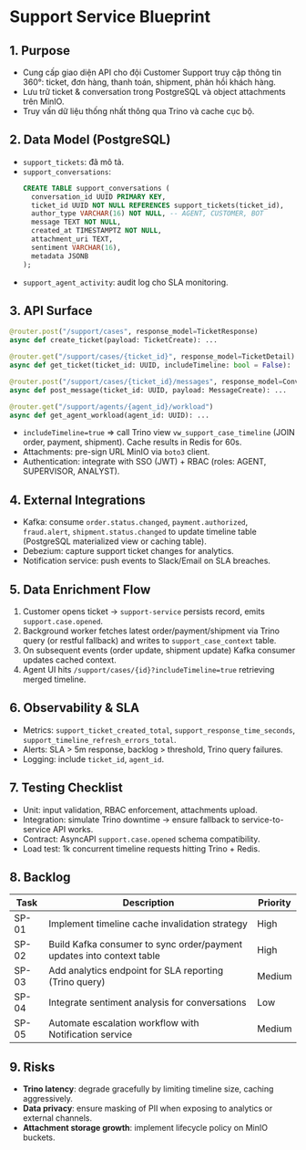# Support Service Blueprint

## 1. Purpose
- Cung cấp giao diện API cho đội Customer Support truy cập thông tin 360°: ticket, đơn hàng, thanh toán, shipment, phản hồi khách hàng.
- Lưu trữ ticket & conversation trong PostgreSQL và object attachments trên MinIO.
- Truy vấn dữ liệu thống nhất thông qua Trino và cache cục bộ.

## 2. Data Model (PostgreSQL)
- `support_tickets`: đã mô tả.
- `support_conversations`:
  ```sql
  CREATE TABLE support_conversations (
    conversation_id UUID PRIMARY KEY,
    ticket_id UUID NOT NULL REFERENCES support_tickets(ticket_id),
    author_type VARCHAR(16) NOT NULL, -- AGENT, CUSTOMER, BOT
    message TEXT NOT NULL,
    created_at TIMESTAMPTZ NOT NULL,
    attachment_uri TEXT,
    sentiment VARCHAR(16),
    metadata JSONB
  );
  ```
- `support_agent_activity`: audit log cho SLA monitoring.

## 3. API Surface
```python
@router.post("/support/cases", response_model=TicketResponse)
async def create_ticket(payload: TicketCreate): ...

@router.get("/support/cases/{ticket_id}", response_model=TicketDetail)
async def get_ticket(ticket_id: UUID, includeTimeline: bool = False): ...

@router.post("/support/cases/{ticket_id}/messages", response_model=ConversationMessage)
async def post_message(ticket_id: UUID, payload: MessageCreate): ...

@router.get("/support/agents/{agent_id}/workload")
async def get_agent_workload(agent_id: UUID): ...
```
- `includeTimeline=true` => call Trino view `vw_support_case_timeline` (JOIN order, payment, shipment). Cache results in Redis for 60s.
- Attachments: pre-sign URL MinIO via `boto3` client.
- Authentication: integrate with SSO (JWT) + RBAC (roles: AGENT, SUPERVISOR, ANALYST).

## 4. External Integrations
- Kafka: consume `order.status.changed`, `payment.authorized`, `fraud.alert`, `shipment.status.changed` to update timeline table (PostgreSQL materialized view or caching table).
- Debezium: capture support ticket changes for analytics.
- Notification service: push events to Slack/Email on SLA breaches.

## 5. Data Enrichment Flow
1. Customer opens ticket → `support-service` persists record, emits `support.case.opened`.
2. Background worker fetches latest order/payment/shipment via Trino query (or restful fallback) and writes to `support_case_context` table.
3. On subsequent events (order update, shipment update) Kafka consumer updates cached context.
4. Agent UI hits `/support/cases/{id}?includeTimeline=true` retrieving merged timeline.

## 6. Observability & SLA
- Metrics: `support_ticket_created_total`, `support_response_time_seconds`, `support_timeline_refresh_errors_total`.
- Alerts: SLA > 5m response, backlog > threshold, Trino query failures.
- Logging: include `ticket_id`, `agent_id`.

## 7. Testing Checklist
- Unit: input validation, RBAC enforcement, attachments upload.
- Integration: simulate Trino downtime → ensure fallback to service-to-service API works.
- Contract: AsyncAPI `support.case.opened` schema compatibility.
- Load test: 1k concurrent timeline requests hitting Trino + Redis.

## 8. Backlog
| Task | Description | Priority |
| --- | --- | --- |
| SP-01 | Implement timeline cache invalidation strategy | High |
| SP-02 | Build Kafka consumer to sync order/payment updates into context table | High |
| SP-03 | Add analytics endpoint for SLA reporting (Trino query) | Medium |
| SP-04 | Integrate sentiment analysis for conversations | Low |
| SP-05 | Automate escalation workflow with Notification service | Medium |

## 9. Risks
- **Trino latency**: degrade gracefully by limiting timeline size, caching aggressively.
- **Data privacy**: ensure masking of PII when exposing to analytics or external channels.
- **Attachment storage growth**: implement lifecycle policy on MinIO buckets.
